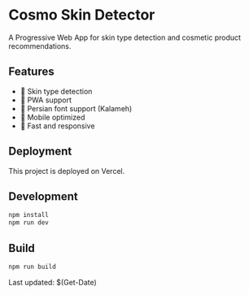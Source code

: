# Cosmo Skin Detector

A Progressive Web App for skin type detection and cosmetic product recommendations.

## Features

- 💄 Skin type detection
- 📱 PWA support
- 🎨 Persian font support (Kalameh)
- 📲 Mobile optimized
- 🚀 Fast and responsive

## Deployment

This project is deployed on Vercel.

## Development

```bash
npm install
npm run dev
```

## Build

```bash
npm run build
```

Last updated: $(Get-Date)